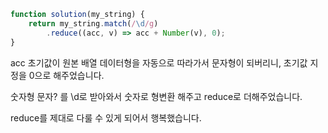 ```js
function solution(my_string) {
    return my_string.match(/\d/g)
        .reduce((acc, v) => acc + Number(v), 0);
}
```

acc 초기값이 원본 배열 데이터형을 자동으로 따라가서 문자형이 되버리니,
초기값 지정을 0으로 해주었습니다.

숫자형 문자? 를 \d로 받아와서 
숫자로 형변환 해주고
reduce로 더해주었습니다.

reduce를 제대로 다룰 수 있게 되어서 행복했습니다.